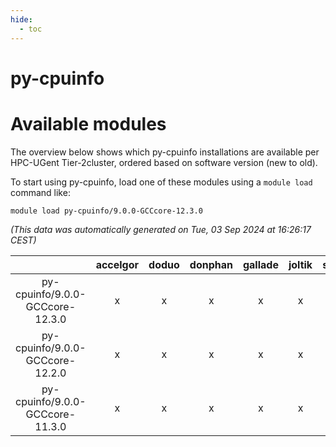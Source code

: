 ```yaml
---
hide:
  - toc
---
```


py-cpuinfo
==========

# Available modules


The overview below shows which py-cpuinfo installations are available per HPC-UGent Tier-2cluster, ordered based on software version (new to old).

To start using py-cpuinfo, load one of these modules using a `module load` command like:

```shell
module load py-cpuinfo/9.0.0-GCCcore-12.3.0
```

*(This data was automatically generated on Tue, 03 Sep 2024 at 16:26:17 CEST)*  

| |accelgor|doduo|donphan|gallade|joltik|shinx|skitty|
| :---: | :---: | :---: | :---: | :---: | :---: | :---: | :---: |
|py-cpuinfo/9.0.0-GCCcore-12.3.0|x|x|x|x|x|x|x|
|py-cpuinfo/9.0.0-GCCcore-12.2.0|x|x|x|x|x|-|x|
|py-cpuinfo/9.0.0-GCCcore-11.3.0|x|x|x|x|x|-|x|
